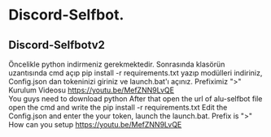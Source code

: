 # Discord-Selfbot.
Discord-Selfbotv2
 -------------------
Öncelikle python indirmeniz gerekmektedir. Sonrasında klasörün uzantısında cmd açıp pip install -r requirements.txt yazıp modülleri indiriniz, Config.json dan tokeninizi giriniz ve launch.bat'ı açınız. Prefiximiz ">" Kurulum Videosu https://youtu.be/MefZNN9LvQE                                     
You guys need to download python
After that open the url of alu-selfbot file open the cmd and write the pip install -r requirements.txt
Edit the Config.json and enter the your token, launch the launch.bat. Prefix is ">" How can you setup https://youtu.be/MefZNN9LvQE

